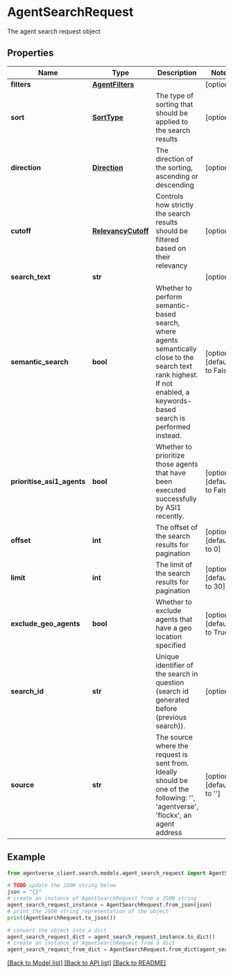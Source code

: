 # AgentSearchRequest

The agent search request object

## Properties

Name | Type | Description | Notes
------------ | ------------- | ------------- | -------------
**filters** | [**AgentFilters**](AgentFilters.md) |  | [optional] 
**sort** | [**SortType**](SortType.md) | The type of sorting that should be applied to the search results | [optional] 
**direction** | [**Direction**](Direction.md) | The direction of the sorting, ascending or descending | [optional] 
**cutoff** | [**RelevancyCutoff**](RelevancyCutoff.md) | Controls how strictly the search results should be filtered based on their relevancy | [optional] 
**search_text** | **str** |  | [optional] 
**semantic_search** | **bool** | Whether to perform semantic-based search, where agents semantically close to the search text rank highest. If not enabled, a keywords-based search is performed instead. | [optional] [default to False]
**prioritise_asi1_agents** | **bool** | Whether to prioritize those agents that have been executed successfully by ASI1 recently. | [optional] [default to False]
**offset** | **int** | The offset of the search results for pagination | [optional] [default to 0]
**limit** | **int** | The limit of the search results for pagination | [optional] [default to 30]
**exclude_geo_agents** | **bool** | Whether to exclude agents that have a geo location specified | [optional] [default to True]
**search_id** | **str** | Unique identifier of the search in question (search id generated before (previous search)). | [optional] 
**source** | **str** | The source where the request is sent from. Ideally should be one of the following: &#39;&#39;, &#39;agentverse&#39;, &#39;flockx&#39;, an agent address | [optional] [default to '']

## Example

```python
from agentverse_client.search.models.agent_search_request import AgentSearchRequest

# TODO update the JSON string below
json = "{}"
# create an instance of AgentSearchRequest from a JSON string
agent_search_request_instance = AgentSearchRequest.from_json(json)
# print the JSON string representation of the object
print(AgentSearchRequest.to_json())

# convert the object into a dict
agent_search_request_dict = agent_search_request_instance.to_dict()
# create an instance of AgentSearchRequest from a dict
agent_search_request_from_dict = AgentSearchRequest.from_dict(agent_search_request_dict)
```
[[Back to Model list]](../README.md#documentation-for-models) [[Back to API list]](../README.md#documentation-for-api-endpoints) [[Back to README]](../README.md)


